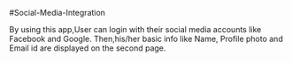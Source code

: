 #Social-Media-Integration

By using this app,User can login with their social media accounts like Facebook and Google. Then,his/her basic info like Name, Profile photo and Email id are displayed on the second page.
